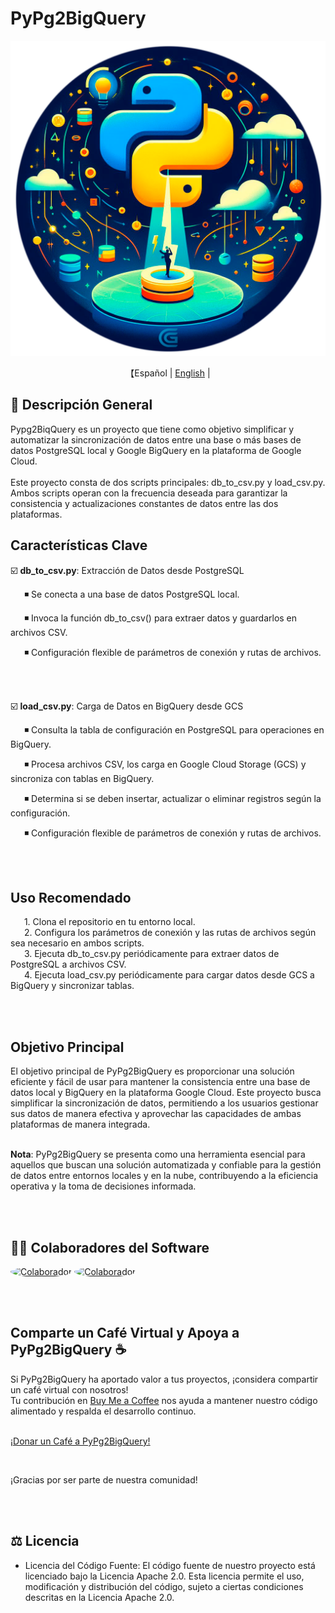 # PyPg2BigQuery
<p align="center">
  <img src='pypg2biqquery_logo.png' width=550>
</p>
<p align="center">
    【Español | <a href="..\README.md">English</a> | 
</p>

## 📖 Descripción General

Pypg2BiqQuery es un proyecto que tiene como objetivo simplificar y automatizar la sincronización de datos entre una base o más bases de datos PostgreSQL local y Google BigQuery en la plataforma de Google Cloud.
<br><br>
Este proyecto consta de dos scripts principales: db_to_csv.py y load_csv.py.
Ambos scripts operan con la frecuencia deseada para garantizar la consistencia y actualizaciones constantes de datos entre las dos plataformas.

## Características Clave

☑️ **db_to_csv.py**: Extracción de Datos desde PostgreSQL

  &ensp; ◾ Se conecta a una base de datos PostgreSQL local.

  &ensp; ◾ Invoca la función db_to_csv() para extraer datos y guardarlos en archivos CSV.

  &ensp; ◾ Configuración flexible de parámetros de conexión y rutas de archivos.

<br><br>

☑️ **load_csv.py**: Carga de Datos en BigQuery desde GCS

  &ensp; ◾ Consulta la tabla de configuración en PostgreSQL para operaciones en BigQuery.

  &ensp; ◾ Procesa archivos CSV, los carga en Google Cloud Storage (GCS) y sincroniza con tablas en BigQuery.

  &ensp; ◾ Determina si se deben insertar, actualizar o eliminar registros según la configuración.

  &ensp; ◾ Configuración flexible de parámetros de conexión y rutas de archivos.

<br><br>

## Uso Recomendado
  &ensp; 1. Clona el repositorio en tu entorno local. </br>
  &ensp; 2. Configura los parámetros de conexión y las rutas de archivos según sea necesario en ambos scripts. </br>
  &ensp; 3. Ejecuta db_to_csv.py periódicamente para extraer datos de PostgreSQL a archivos CSV. </br>
  &ensp; 4. Ejecuta load_csv.py periódicamente para cargar datos desde GCS a BigQuery y sincronizar tablas.

<br><br>

## Objetivo Principal

El objetivo principal de PyPg2BigQuery es proporcionar una solución eficiente y fácil de usar para mantener la consistencia entre una base de datos local y BigQuery en la plataforma Google Cloud.
Este proyecto busca simplificar la sincronización de datos, permitiendo a los usuarios gestionar sus datos de manera efectiva y aprovechar las capacidades de ambas plataformas de manera integrada.
<br><br>

**Nota**: PyPg2BigQuery se presenta como una herramienta esencial para aquellos que buscan una solución automatizada y confiable para la gestión de datos entre entornos locales y en la nube, contribuyendo a la eficiencia operativa y la toma de decisiones informada.

<br><br>

## 👨‍💻‍ Colaboradores del Software

<a href="https://github.com/emmanuhellt"><img src="https://avatars.githubusercontent.com/u/136921808?v=4" alt="Colaborador" style="width:5%; border-radius: 50%;"/></a>
<a href="https://github.com/jculebro"><img src="https://avatars.githubusercontent.com/u/2366703?v=4" alt="Colaborador" style="width:5%; border-radius: 50%;"/></a>

<br><br>

## Comparte un Café Virtual y Apoya a PyPg2BigQuery ☕

Si PyPg2BigQuery ha aportado valor a tus proyectos, ¡considera compartir un café virtual con nosotros! </br>
Tu contribución en <a href="https://www.buymeacoffee.com/pypg2bq">Buy Me a Coffee</a> nos ayuda a mantener nuestro código alimentado y respalda el desarrollo continuo. </br></br>

<a href="https://www.buymeacoffee.com/pypg2bq">¡Donar un Café a PyPg2BigQuery!</a>

 </br>

¡Gracias por ser parte de nuestra comunidad!

 </br></br>

## ⚖️ Licencia

- Licencia del Código Fuente: El código fuente de nuestro proyecto está licenciado bajo la Licencia Apache 2.0. Esta licencia permite el uso, modificación y distribución del código, sujeto a ciertas condiciones descritas en la Licencia Apache 2.0.
